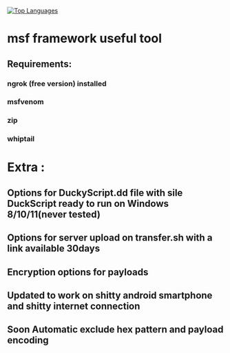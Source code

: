 [![Top Languages](https://img.shields.io/github/languages/top/vakandi/msf?color=green&label=shell&logo=github)](https://github.com/vakandi/vakandi)
# msf framework useful tool
## Requirements:
### ngrok (free version) installed 
### msfvenom 
### zip
### whiptail
# Extra :
## Options for DuckyScript.dd file with sile DuckScript ready to run on Windows 8/10/11(never tested) 
## Options for server upload on transfer.sh with a link available 30days
## Encryption options for payloads
## Updated to work on shitty android smartphone and shitty internet connection
## Soon Automatic exclude hex pattern and payload encoding
